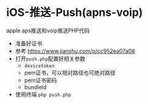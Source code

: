 # iOS-推送-Push(apns-voip)
apple aps推送和voip推送PHP代码

- 准备好证书
- 参考 https://www.jianshu.com/p/cc952ea07a08
- 打开`push.php`配置好相关参数
  - `devicetoken`
  - pem证书，可以相对路径也可绝对路径
  - pem证书密码
  - bundleId
- 使用终端 `php push.php`

